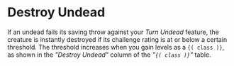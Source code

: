 # Destroy Undead
If an undead fails its saving throw against your *Turn Undead* feature, the creature is instantly destroyed if its challenge rating is at or below a certain threshold.
The threshold increases when you gain levels as a `{( class )}`, as shown in the *"Destroy Undead"* column of the *"`{( class )}`"* table.
